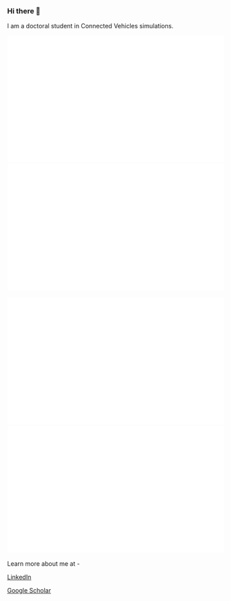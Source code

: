 ### Hi there 👋

I am a doctoral student in Connected Vehicles simulations.

![](https://raw.githubusercontent.com/nagacharan-tangirala/github-stats/master/generated/overview.svg#gh-dark-mode-only)
![](https://raw.githubusercontent.com/nagacharan-tangirala/github-stats/master/generated/overview.svg#gh-light-mode-only)

![](https://raw.githubusercontent.com/nagacharan-tangirala/github-stats/master/generated/languages.svg#gh-dark-mode-only)
![](https://raw.githubusercontent.com/nagacharan-tangirala/github-stats/master/generated/languages.svg#gh-light-mode-only)

Learn more about me at - 

[LinkedIn](https://www.linkedin.com/in/tnagacharan/)

[Google Scholar](https://scholar.google.com/citations?user=L0P72OQAAAAJ)
